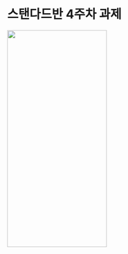 # 스탠다드반 4주차 과제

<img src="https://github.com/Combro-Kim/practice_multi_view/assets/84631435/9eca5d09-a7e1-4bd1-8a95-066c5d50c1bd" height="500" width="230">
